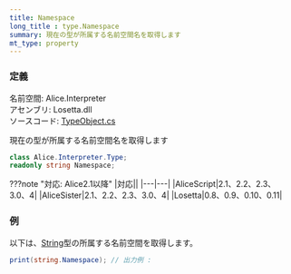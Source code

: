 ```yaml
---
title: Namespace
long_title : type.Namespace
summary: 現在の型が所属する名前空間名を取得します
mt_type: property
---
```


### 定義
名前空間: Alice.Interpreter<br/>
アセンブリ: Losetta.dll<br/>
ソースコード: [TypeObject.cs](https://github.com/WSOFT-Project/Losetta/blob/master/Losetta/Objects/TypeObject.cs)


現在の型が所属する名前空間名を取得します

```cs title="AliceScript"
class Alice.Interpreter.Type;
readonly string Namespace;
```

???note "対応: Alice2.1以降"
    |対応||
    |---|---|
    |AliceScript|2.1、2.2、2.3、3.0、4|
    |AliceSister|2.1、2.2、2.3、3.0、4|
    |Losetta|0.8、0.9、0.10、0.11|

### 例
以下は、[String](../../../string/index.md)型の所属する名前空間を取得します。

```cs title="AliceScript"
print(string.Namespace); // 出力例 : 
```
